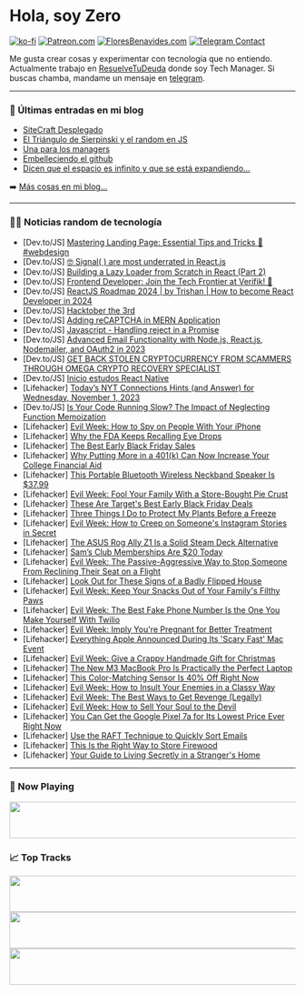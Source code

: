 # Hola, soy Zero

[![ko-fi](https://ko-fi.com/img/githubbutton_sm.svg)](https://ko-fi.com/J3J4N0LUK)
[![Patreon.com](https://img.shields.io/endpoint.svg?url=https%3A%2F%2Fshieldsio-patreon.vercel.app%2Fapi%3Fusername%3Dzerodragon%26type%3Dpatrons&style=for-the-badge)](https://patreon.com/zerodragon)
[![FloresBenavides.com](https://img.shields.io/website?down_message=oops&label=MiBlog&style=for-the-badge&up_message=online&url=https%3A%2F%2Ffloresbenavides.com)](https://floresbenavides.com)
[![Telegram Contact](https://img.shields.io/badge/escr%C3%ADbeme-ZeroDragon-%2326A5E4?style=for-the-badge&logo=telegram)](https://t.me/zerodragon)

Me gusta crear cosas y experimentar con tecnología que no entiendo.
Actualmente trabajo en [ResuelveTuDeuda](http://github.com/resuelve) donde soy Tech Manager.
Si buscas chamba, mandame un mensaje en [telegram](https://t.me/zerodragon).

---

### 📕 Últimas entradas en mi blog
<!-- BLOG-POST-LIST:START -->
- [SiteCraft Desplegado](https://floresbenavides.com/sitecraft-desplegado/)
- [El Triángulo de Sierpinski y el random en JS](https://floresbenavides.com/el-triangulo-de-sierpinski-y-el-random-en-js/)
- [Una para los managers](https://floresbenavides.com/una-para-los-managers/)
- [Embelleciendo el github](https://floresbenavides.com/embelleciendo-el-github/)
- [Dicen que el espacio es infinito y que se está expandiendo…](https://floresbenavides.com/dicen-que-el-espacio-es-infinito-y-que-se-esta-expandiendo/)
<!-- BLOG-POST-LIST:END -->

➡️ [Más cosas en mi blog...](https://floresbenavides.com)

---

### 👨‍💻 Noticias random de tecnología
<!-- TECH-POSTS:START -->
- [Dev.to/JS] [Mastering Landing Page: Essential Tips and Tricks 🚀 #webdesign](https://dev.to/technicalmickey/mastering-landing-page-essential-tips-and-tricks-webdesign-2g04)
- [Dev.to/JS] [🤓 Signal&lpar; &rpar; are most underrated in React.js](https://dev.to/todayscode14/signal-are-most-underrated-in-reactjs-16dg)
- [Dev.to/JS] [Building a Lazy Loader from Scratch in React &lpar;Part 2&rpar;](https://dev.to/codeguage/building-a-lazy-loader-from-scratch-in-react-part-2-51cn)
- [Dev.to/JS] [Frontend Developer: Join the Tech Frontier at Verifik! 🚀](https://dev.to/verifik/frontend-developer-join-the-tech-frontier-at-verifik-45af)
- [Dev.to/JS] [ReactJS Roadmap 2024 | by Trishan | How to become React Developer in 2024](https://dev.to/trishan9/reactjs-roadmap-2024-by-trishan-how-to-become-react-developer-in-2024-185m)
- [Dev.to/JS] [Hacktober the 3rd](https://dev.to/bseefieldt/hacktober-the-3rd-3l1e)
- [Dev.to/JS] [Adding reCAPTCHA in MERN Application](https://dev.to/dharan/adding-recaptcha-in-mern-application-1kon)
- [Dev.to/JS] [Javascript - Handling reject in a Promise](https://dev.to/rishadomar/javascript-handling-reject-in-a-promise-205f)
- [Dev.to/JS] [Advanced Email Functionality with Node.js, React.js, Nodemailer, and OAuth2 in 2023](https://dev.to/scofieldidehen/advanced-email-functionality-with-nodejs-reactjs-nodemailer-and-oauth2-in-2023-134o)
- [Dev.to/JS] [GET BACK STOLEN CRYPTOCURRENCY FROM SCAMMERS THROUGH OMEGA CRYPTO RECOVERY SPECIALIST](https://dev.to/princeea/get-back-stolen-cryptocurrency-from-scammers-through-omega-crypto-recovery-specialist-jcb)
- [Dev.to/JS] [Inicio estudos React Native](https://dev.to/dsfhigor/inicio-estudos-react-native-4bh7)
- [Lifehacker] [Today’s NYT Connections Hints &lpar;and Answer&rpar; for Wednesday, November 1, 2023](https://lifehacker.com/nyt-connections-answer-today-november-1-2023-1850976152)
- [Dev.to/JS] [Is Your Code Running Slow? The Impact of Neglecting Function Memoization](https://dev.to/jaimaldullat/is-your-code-running-slow-the-impact-of-neglecting-function-memoization-2lmd)
- [Lifehacker] [Evil Week: How to Spy on People With Your iPhone](https://lifehacker.com/evil-week-how-to-spy-on-people-with-your-iphone-1850977875)
- [Lifehacker] [Why the FDA Keeps Recalling Eye Drops](https://lifehacker.com/why-the-fda-keeps-recalling-eye-drops-1850977755)
- [Lifehacker] [The Best Early Black Friday Sales](https://lifehacker.com/what-to-expect-this-black-friday-1850941407)
- [Lifehacker] [Why Putting More in a 401&lpar;k&rpar; Can Now Increase Your College Financial Aid](https://lifehacker.com/new-fafsa-returement-savings-rule-1850976648)
- [Lifehacker] [This Portable Bluetooth Wireless Neckband Speaker Is $37.99](https://lifehacker.com/this-portable-bluetooth-wireless-neckband-speaker-is-3-1850974647)
- [Lifehacker] [Evil Week: Fool Your Family With a Store-Bought Pie Crust](https://lifehacker.com/how-to-fool-your-family-with-a-store-bought-pie-crust-1849764533)
- [Lifehacker] [These Are Target&#39;s Best Early Black Friday Deals](https://lifehacker.com/these-are-targets-best-early-black-friday-deals-1850977262)
- [Lifehacker] [Three Things I Do to Protect My Plants Before a Freeze](https://lifehacker.com/three-things-i-do-to-protect-my-plants-before-a-freeze-1850977175)
- [Lifehacker] [Evil Week: How to Creep on Someone&#39;s Instagram Stories in Secret](https://lifehacker.com/how-to-creep-on-someones-instagram-stories-anonymously-1848794616)
- [Lifehacker] [The ASUS Rog Ally Z1 Is a Solid Steam Deck Alternative](https://lifehacker.com/asus-rog-ally-z1-review-1850976924)
- [Lifehacker] [Sam’s Club Memberships Are $20 Today](https://lifehacker.com/sam-s-club-memberships-are-20-today-1850974737)
- [Lifehacker] [Evil Week: The Passive-Aggressive Way to Stop Someone From Reclining Their Seat on a Flight](https://lifehacker.com/how-to-get-someone-to-stop-reclining-their-seat-on-a-fl-1839467741)
- [Lifehacker] [Look Out for These Signs of a Badly Flipped House](https://lifehacker.com/look-out-for-these-signs-of-a-badly-flipped-house-1850976861)
- [Lifehacker] [Evil Week: Keep Your Snacks Out of Your Family&#39;s Filthy Paws](https://lifehacker.com/evil-week-keep-your-snacks-out-of-your-familys-filthy-1850976695)
- [Lifehacker] [Evil Week: The Best Fake Phone Number Is the One You Make Yourself With Twilio](https://lifehacker.com/how-to-set-up-a-fake-phone-number-1829907777)
- [Lifehacker] [Evil Week: Imply You&#39;re Pregnant for Better Treatment](https://lifehacker.com/evil-week-imply-youre-pregnant-for-better-treatment-1850976678)
- [Lifehacker] [Everything Apple Announced During Its &#39;Scary Fast&#39; Mac Event](https://lifehacker.com/everything-apple-announced-during-its-scary-fast-mac-ev-1850976502)
- [Lifehacker] [Evil Week: Give a Crappy Handmade Gift for Christmas](https://lifehacker.com/give-handmade-gifts-so-people-cant-complain-1845484484)
- [Lifehacker] [The New M3 MacBook Pro Is Practically the Perfect Laptop](https://lifehacker.com/new-m3-macbook-pro-review-1850976188)
- [Lifehacker] [This Color-Matching Sensor Is 40% Off Right Now](https://lifehacker.com/this-color-matching-sensor-is-40-off-right-now-1850974626)
- [Lifehacker] [Evil Week: How to Insult Your Enemies in a Classy Way](https://lifehacker.com/evil-week-how-to-insult-your-enemies-in-a-classy-way-1850950018)
- [Lifehacker] [Evil Week: The Best Ways to Get Revenge &lpar;Legally&rpar;](https://lifehacker.com/evil-week-the-best-ways-to-get-revenge-legally-1850974570)
- [Lifehacker] [Evil Week: How to Sell Your Soul to the Devil](https://lifehacker.com/how-to-sell-your-soul-to-the-devil-1850353292)
- [Lifehacker] [You Can Get the Google Pixel 7a for Its Lowest Price Ever Right Now](https://lifehacker.com/you-can-get-the-google-pixel-7a-for-its-lowest-price-ev-1850974690)
- [Lifehacker] [Use the RAFT Technique to Quickly Sort Emails](https://lifehacker.com/use-the-raft-technique-to-quickly-sort-emails-1850973880)
- [Lifehacker] [This Is the Right Way to Store Firewood](https://lifehacker.com/the-best-way-to-store-firewood-1850972464)
- [Lifehacker] [Your Guide to Living Secretly in a Stranger&#39;s Home](https://lifehacker.com/your-guide-to-living-secretly-in-a-strangers-home-1850409226)<!-- TECH-POSTS:END -->

---

### 🎵 Now Playing
<a href="https://spotify-now-playing-dun.vercel.app/now-playing?open"><img src="https://spotify-now-playing-dun.vercel.app/now-playing" width="540" height="64"></a>

### 📈 Top Tracks
<a href="https://spotify-now-playing-dun.vercel.app/top-tracks?i=1&open"><img src="https://spotify-now-playing-dun.vercel.app/top-tracks?i=1" width="540" height="64"></a>
<a href="https://spotify-now-playing-dun.vercel.app/top-tracks?i=2&open"><img src="https://spotify-now-playing-dun.vercel.app/top-tracks?i=2" width="540" height="64"></a>
<a href="https://spotify-now-playing-dun.vercel.app/top-tracks?i=3&open"><img src="https://spotify-now-playing-dun.vercel.app/top-tracks?i=3" width="540" height="64"></a>
